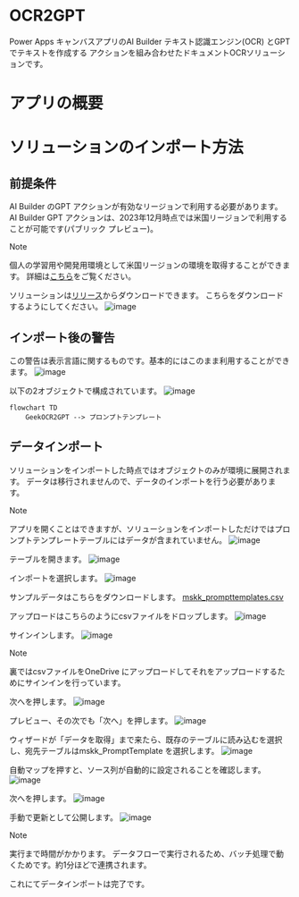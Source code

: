 # OCR2GPT
Power Apps キャンバスアプリのAI Builder テキスト認識エンジン(OCR) とGPT でテキストを作成する アクションを組み合わせたドキュメントOCRソリューションです。

# アプリの概要

# ソリューションのインポート方法

## 前提条件
AI Builder のGPT アクションが有効なリージョンで利用する必要があります。
AI Builder GPT アクションは、2023年12月時点では米国リージョンで利用することが可能です(パブリック プレビュー)。

> [!NOTE]
> 個人の学習用や開発用環境として米国リージョンの環境を取得することができます。
> 詳細は[こちら](https://learn.microsoft.com/ja-jp/power-apps/maker/maker-create-environment)をご覧ください。

ソリューションは[リリース](https://github.com/geekfujiwara/OCR2GPT/releases)からダウンロードできます。
こちらをダウンロードするようにしてください。
![image](https://github.com/geekfujiwara/OCR2GPT/assets/96101315/3aed0333-eec5-43cc-a97d-46fabf7c31ac)


## インポート後の警告
この警告は表示言語に関するものです。基本的にはこのまま利用することができます。
![image](https://github.com/geekfujiwara/OCR2GPT/assets/96101315/47bd2f63-fff8-461a-a41e-39e1cb555561)

以下の2オブジェクトで構成されています。
![image](https://github.com/geekfujiwara/OCR2GPT/assets/96101315/dd571dfd-f4da-41c1-80e8-fb2a659404bc)

```mermaid
flowchart TD
    GeekOCR2GPT --> プロンプトテンプレート
```

## データインポート
ソリューションをインポートした時点ではオブジェクトのみが環境に展開されます。
データは移行されませんので、データのインポートを行う必要があります。

> [!NOTE]
> アプリを開くことはできますが、ソリューションをインポートしただけではプロンプトテンプレートテーブルにはデータが含まれていません。
> ![image](https://github.com/geekfujiwara/OCR2GPT/assets/96101315/3a244b44-6261-4183-9130-a73700f8b597)

テーブルを開きます。
![image](https://github.com/geekfujiwara/OCR2GPT/assets/96101315/ea7eca85-fba3-4e63-a16b-e46ea34a7015)

インポートを選択します。
![image](https://github.com/geekfujiwara/OCR2GPT/assets/96101315/8e7a7d67-21a5-41fb-be90-084349e8de88)

サンプルデータはこちらをダウンロードします。
[mskk_prompttemplates.csv](https://github.com/geekfujiwara/OCR2GPT/files/13603840/mskk_prompttemplates.csv)

アップロードはこちらのようにcsvファイルをドロップします。
![image](https://github.com/geekfujiwara/OCR2GPT/assets/96101315/d659b9b9-1e8d-4ce1-9212-94bade63673d)

サインインします。
![image](https://github.com/geekfujiwara/OCR2GPT/assets/96101315/e2a69f99-ce00-456b-9076-a57f7f2a1777)

> [!NOTE]
> 裏ではcsvファイルをOneDrive にアップロードしてそれをアップロードするためにサインインを行っています。

次へを押します。
![image](https://github.com/geekfujiwara/OCR2GPT/assets/96101315/5d7ac24b-e3bc-4cc7-b7c4-eae64de23ec8)

プレビュー、その次でも「次へ」を押します。
![image](https://github.com/geekfujiwara/OCR2GPT/assets/96101315/3a13f9ca-c157-47ec-91ae-133a0343fe32)

ウィザードが「データを取得」まで来たら、既存のテーブルに読み込むを選択し、宛先テーブルはmskk_PromptTemplate を選択します。
![image](https://github.com/geekfujiwara/OCR2GPT/assets/96101315/830ee3e2-7d1c-4561-af15-05fafac7626d)

自動マップを押すと、ソース列が自動的に設定されることを確認します。
![image](https://github.com/geekfujiwara/OCR2GPT/assets/96101315/040d87d2-7bf1-44c0-9a96-b487c71bc67f)

次へを押します。
![image](https://github.com/geekfujiwara/OCR2GPT/assets/96101315/416f9661-418d-4d33-91ca-0cdfe37ffeb6)

手動で更新として公開します。
![image](https://github.com/geekfujiwara/OCR2GPT/assets/96101315/7564ff62-9e2f-4f84-a5a0-df864313840f)

> [!NOTE]
> 実行まで時間がかかります。
> データフローで実行されるため、バッチ処理で動くためです。約1分ほどで連携されます。

これにてデータインポートは完了です。


